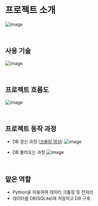 # 프로젝트 소개
![image](https://user-images.githubusercontent.com/70836243/224588025-e9b25a6f-7bc4-4050-b329-5ce004bd63f5.png)

<br>


## 사용 기술
![image](https://user-images.githubusercontent.com/70836243/224588059-df16451c-74b4-45e9-9e88-0bc865596cb5.png)

<br>

## 프로젝트 흐름도
![image](https://user-images.githubusercontent.com/70836243/224588133-10c448f1-8656-415b-8d11-24f8098a497e.png)

<br>


## 프로젝트 동작 과정

- DB 갱신 과정 ([크롤링 영상](https://www.youtube.com/watch?v=Eh40duS1a3Q))
![image](https://user-images.githubusercontent.com/70836243/224588189-50a3f664-b985-43cb-83b9-443b4159b6da.png)


- DB 불러오는 과정
![image](https://user-images.githubusercontent.com/70836243/224588279-8ae806ed-8871-40c5-b123-ca5b44078d77.png)

<br>

## 맡은 역할
- Python을 이용하여 데이터 크롤링 및 전처리
- 데이터를 DB(SQLite)에 저장하고 DB 구축
